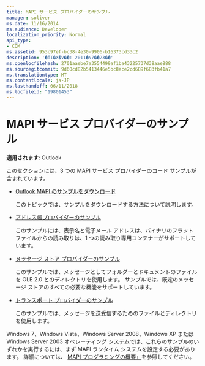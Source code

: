 ```yaml
---
title: MAPI サービス プロバイダーのサンプル
manager: soliver
ms.date: 11/16/2014
ms.audience: Developer
localization_priority: Normal
api_type:
- COM
ms.assetid: 953c97ef-bc38-4e30-9906-b16373cd33c2
description: '�ŏI�X�V��: 2011�N7��23��'
ms.openlocfilehash: 2701aaebe7a3554499af1ba43225737d38aae888
ms.sourcegitcommit: 9d60cd82b5413446e5bc8ace2cd689f683fb41a7
ms.translationtype: MT
ms.contentlocale: ja-JP
ms.lasthandoff: 06/11/2018
ms.locfileid: "19801453"
---
```

# <a name="mapi-service-provider-samples"></a>MAPI サービス プロバイダーのサンプル

  
  
**適用されます**: Outlook 
  
このセクションには、3 つの MAPI サービス プロバイダーのコード サンプルが含まれています。
  
- [Outlook MAPI のサンプルをダウンロード](downloading-the-outlook-mapi-samples.md)
    
    このトピックでは、サンプルをダウンロードする方法について説明します。
    
- [アドレス帳プロバイダーのサンプル](address-book-provider-sample.md)
    
    このサンプルには、表示名と電子メール アドレスは、バイナリのフラット ファイルからの読み取りは、1 つの読み取り専用コンテナーがサポートしています。
    
- [メッセージ ストア プロバイダーのサンプル](message-store-provider-sample.md)
    
    このサンプルでは、メッセージとしてフォルダーとドキュメントのファイルを OLE 2.0 とのディレクトリを使用します。 サンプルでは、既定のメッセージ ストアのすべての必要な機能をサポートしています。
    
- [トランスポート プロバイダーのサンプル](transport-provider-sample.md)
    
    このサンプルでは、メッセージを送受信するためのファイルとディレクトリを使用します。
    
Windows 7、Windows Vista、Windows Server 2008、Windows XP または Windows Server 2003 オペレーティング システムでは、これらのサンプルのいずれかを実行するには、まず MAPI ランタイム システムを設定する必要があります。 詳細については、 [MAPI プログラミングの概要」](mapi-programming-overview.md)を参照してください。
  

